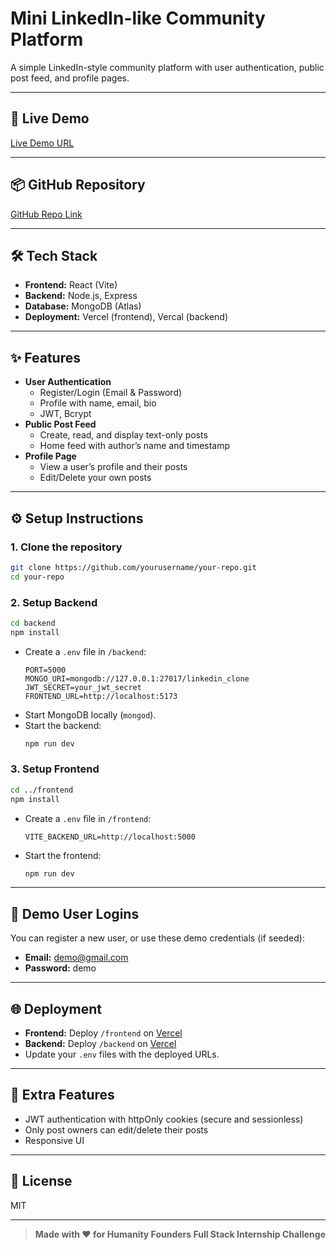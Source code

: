 # Mini LinkedIn-like Community Platform

A simple LinkedIn-style community platform with user authentication, public post feed, and profile pages.

---

## 🚀 Live Demo

[Live Demo URL](https://linkedin-clone-aditya.vercel.app)  


---

## 📦 GitHub Repository

[GitHub Repo Link](https://github.com/aditya-sadavare/Linkedin-Clone-Project)  

---

## 🛠️ Tech Stack

- **Frontend:** React (Vite)
- **Backend:** Node.js, Express
- **Database:** MongoDB (Atlas)
- **Deployment:** Vercel (frontend), Vercal (backend)

---

## ✨ Features

- **User Authentication**
  - Register/Login (Email & Password)
  - Profile with name, email, bio
  - JWT, Bcrypt
- **Public Post Feed**
  - Create, read, and display text-only posts
  - Home feed with author’s name and timestamp
- **Profile Page**
  - View a user’s profile and their posts
  - Edit/Delete your own posts

---

## ⚙️ Setup Instructions

### 1. Clone the repository

```bash
git clone https://github.com/yourusername/your-repo.git
cd your-repo
```

### 2. Setup Backend

```bash
cd backend
npm install
```

- Create a `.env` file in `/backend`:
  ```
  PORT=5000
  MONGO_URI=mongodb://127.0.0.1:27017/linkedin_clone
  JWT_SECRET=your_jwt_secret
  FRONTEND_URL=http://localhost:5173
  ```
- Start MongoDB locally (`mongod`).
- Start the backend:
  ```bash
  npm run dev
  ```

### 3. Setup Frontend

```bash
cd ../frontend
npm install
```

- Create a `.env` file in `/frontend`:
  ```
  VITE_BACKEND_URL=http://localhost:5000
  ```
- Start the frontend:
  ```bash
  npm run dev
  ```

---

## 👤 Demo User Logins

You can register a new user, or use these demo credentials (if seeded):

- **Email:** demo@gmail.com
- **Password:** demo

---

## 🌐 Deployment

- **Frontend:** Deploy `/frontend` on [Vercel](https://linkedin-clone-aditya.vercel.app/) 
- **Backend:** Deploy `/backend` on [Vercel]([https://render.com/](https://linkedin-backend-aditya.vercel.app))
- Update your `.env` files with the deployed URLs.

---

## 📝 Extra Features

- JWT authentication with httpOnly cookies (secure and sessionless)
- Only post owners can edit/delete their posts
- Responsive UI

---

## 📄 License

MIT

---

> **Made with ❤️ for Humanity Founders Full Stack Internship Challenge**
